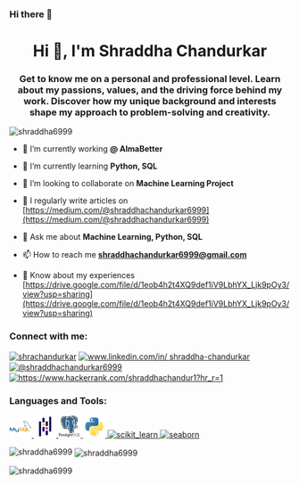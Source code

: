 ### Hi there 👋

<h1 align="center">Hi 👋, I'm Shraddha Chandurkar</h1>
<h3 align="center">Get to know me on a personal and professional level. Learn about my passions, values, and the driving force behind my work. Discover how my unique background and interests shape my approach to problem-solving and creativity.</h3>

<p align="left"> <img src="https://komarev.com/ghpvc/?username=shraddha6999&label=Profile%20views&color=0e75b6&style=flat" alt="shraddha6999" /> </p>

- 🔭 I’m currently working **@ AlmaBetter**

- 🌱 I’m currently learning **Python, SQL**

- 👯 I’m looking to collaborate on **Machine Learning Project**

- 📝 I regularly write articles on [https://medium.com/@shraddhachandurkar6999](https://medium.com/@shraddhachandurkar6999)

- 💬 Ask me about **Machine Learning, Python, SQL**

- 📫 How to reach me **shraddhachandurkar6999@gmail.com**

- 📄 Know about my experiences [https://drive.google.com/file/d/1eob4h2t4XQ9def1iV9LbhYX_Ljk9pOy3/view?usp=sharing](https://drive.google.com/file/d/1eob4h2t4XQ9def1iV9LbhYX_Ljk9pOy3/view?usp=sharing)

<h3 align="left">Connect with me:</h3>
<p align="left">
<a href="https://twitter.com/shrachandurkar" target="blank"><img align="center" src="https://raw.githubusercontent.com/rahuldkjain/github-profile-readme-generator/master/src/images/icons/Social/twitter.svg" alt="shrachandurkar" height="30" width="40" /></a>
<a href="https://linkedin.com/in/www.linkedin.com/in/ shraddha-chandurkar" target="blank"><img align="center" src="https://raw.githubusercontent.com/rahuldkjain/github-profile-readme-generator/master/src/images/icons/Social/linked-in-alt.svg" alt="www.linkedin.com/in/ shraddha-chandurkar" height="30" width="40" /></a>
<a href="https://medium.com/@shraddhachandurkar6999" target="blank"><img align="center" src="https://raw.githubusercontent.com/rahuldkjain/github-profile-readme-generator/master/src/images/icons/Social/medium.svg" alt="@shraddhachandurkar6999" height="30" width="40" /></a>
<a href="https://www.hackerrank.com/https://www.hackerrank.com/shraddhachandur1?hr_r=1" target="blank"><img align="center" src="https://raw.githubusercontent.com/rahuldkjain/github-profile-readme-generator/master/src/images/icons/Social/hackerrank.svg" alt="https://www.hackerrank.com/shraddhachandur1?hr_r=1" height="30" width="40" /></a>
</p>

<h3 align="left">Languages and Tools:</h3>
<p align="left"> <a href="https://www.mysql.com/" target="_blank" rel="noreferrer"> <img src="https://raw.githubusercontent.com/devicons/devicon/master/icons/mysql/mysql-original-wordmark.svg" alt="mysql" width="40" height="40"/> </a> <a href="https://pandas.pydata.org/" target="_blank" rel="noreferrer"> <img src="https://raw.githubusercontent.com/devicons/devicon/2ae2a900d2f041da66e950e4d48052658d850630/icons/pandas/pandas-original.svg" alt="pandas" width="40" height="40"/> </a> <a href="https://www.postgresql.org" target="_blank" rel="noreferrer"> <img src="https://raw.githubusercontent.com/devicons/devicon/master/icons/postgresql/postgresql-original-wordmark.svg" alt="postgresql" width="40" height="40"/> </a> <a href="https://www.python.org" target="_blank" rel="noreferrer"> <img src="https://raw.githubusercontent.com/devicons/devicon/master/icons/python/python-original.svg" alt="python" width="40" height="40"/> </a> <a href="https://scikit-learn.org/" target="_blank" rel="noreferrer"> <img src="https://upload.wikimedia.org/wikipedia/commons/0/05/Scikit_learn_logo_small.svg" alt="scikit_learn" width="40" height="40"/> </a> <a href="https://seaborn.pydata.org/" target="_blank" rel="noreferrer"> <img src="https://seaborn.pydata.org/_images/logo-mark-lightbg.svg" alt="seaborn" width="40" height="40"/> </a> </p>

<p><img align="left" src="https://github-readme-stats.vercel.app/api/top-langs?username=shraddha6999&show_icons=true&locale=en&layout=compact" alt="shraddha6999" /></p>

<p>&nbsp;<img align="center" src="https://github-readme-stats.vercel.app/api?username=shraddha6999&show_icons=true&locale=en" alt="shraddha6999" /></p>

<p><img align="center" src="https://github-readme-streak-stats.herokuapp.com/?user=shraddha6999&" alt="shraddha6999" /></p>

